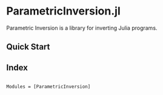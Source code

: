 # ParametricInversion.jl

Parametric Inversion is a library for inverting Julia programs.

## Quick Start

## Index
```@index
```

```@autodocs
Modules = [ParametricInversion]
```